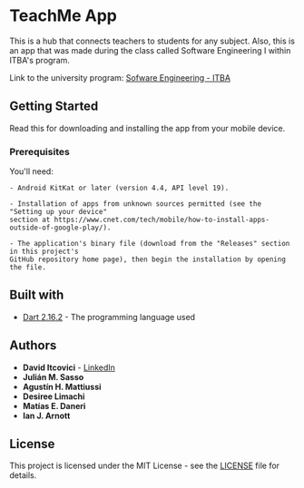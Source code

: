 # TeachMe App

This is a hub that connects teachers to students for any subject.
Also, this is an app that was made during the class called Software Engineering I within ITBA's program.

Link to the university program: [Sofware Engineering - ITBA](https://www.itba.edu.ar/grado/ingenieria-informatica/)

## Getting Started

Read this for downloading and installing the app from your mobile device.

### Prerequisites

You'll need:

```
- Android KitKat or later (version 4.4, API level 19).

- Installation of apps from unknown sources permitted (see the "Setting up your device"
section at https://www.cnet.com/tech/mobile/how-to-install-apps-outside-of-google-play/).

- The application's binary file (download from the "Releases" section in this project's
GitHub repository home page), then begin the installation by opening the file.
```

## Built with

* [Dart 2.16.2](https://dart.dev/) - The programming language used

## Authors

* **David Itcovici** - [LinkedIn](https://www.linkedin.com/in/david-itcovici/)
* **Julián M. Sasso**
* **Agustín H. Mattiussi**
* **Desiree Limachi**
* **Matías E. Daneri**
* **Ian J. Arnott**

## License

This project is licensed under the MIT License - see the [LICENSE](LICENSE) file for details.
